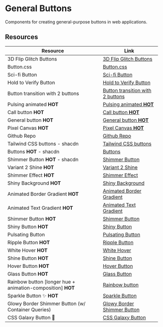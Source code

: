 # General Buttons

Components for creating general-purpose buttons in web applications.

## Resources

| Resource | Link |
|---|---|
| 3D Flip Glitch Buttons | [3D Flip Glitch Buttons](https://codepen.io/cybert33n/pen/yXwZVx) |
| Button.css | [Button.css](https://codepen.io/kevinfan23/pen/BKbWxP) |
| Sci-fi Button | [Sci-fi Button](https://codepen.io/jeromefarnum/details/VLjxvW) |
| Hold to Verify Button | [Hold to Verify Button](https://codepen.io/aaroniker/pen/WNNWQbM) |
| Button transition with 2 buttons | [Button transition with 2 buttons](https://codepen.io/montechristos/pen/EPvOwJ) |
| Pulsing animated **HOT** | [Pulsing animated **HOT**](https://codepen.io/emileaublet/pen/PNvNma) |
| Call button **HOT** | [Call button **HOT**](https://codepen.io/get-web/pen/bGdVOWq) |
| General button **HOT** | [General button **HOT**](https://codepen.io/simeydotme/pen/ZEgJoXB) |
| Pixel Canvas **HOT** | [Pixel Canvas **HOT**](https://ryanmulligan.dev/blog/pixel-canvas/) |
| Github Repo | [Github Repo](https://github.com/hexagoncircle/pixel-canvas) |
| Tailwind CSS buttons - shacdn | [Tailwind CSS buttons](https://ui.aceternity.com/components/tailwindcss-buttons) |
| Buttons **HOT** - shacdn | [Buttons](https://www.edilozi.pro/docs/components/buttons) |
| Shimmer Button **HOT** - shacdn | [Shimmer Button](https://nyxbui.design/docs/components/shimmer-button) |
| Variant 2 Shine **HOT** | [Variant 2 Shine](https://ui.indie-starter.dev/docs/buttons#variant-2-shine) |
| Shimmer Effect **HOT** | [Shimmer Effect](https://ui.indie-starter.dev/docs/eye-catching-buttons#variant-1---shimmer-effect) |
| Shiny Background **HOT** | [Shiny Background](https://ui.indie-starter.dev/docs/eye-catching-buttons#variant-2---shiny-background) |
| Animated Border Gradient **HOT** | [Animated Border Gradient](https://ui.indie-starter.dev/docs/eye-catching-buttons#variant-4---animated-border-gradient) |
| Animated Text Gradient **HOT** | [Animated Text Gradient](https://ui.indie-starter.dev/docs/eye-catching-buttons#variant-5---animated-text-gradient) |
| Shimmer Button **HOT** | [Shimmer Button](https://magicui.design/docs/components/shimmer-button) |
| Shiny Button **HOT** | [Shiny Button](https://magicui.design/docs/components/shiny-button) |
| Pulsating Button | [Pulsating Button](https://magicui.design/docs/components/pulsating-button) |
| Ripple Button **HOT** | [Ripple Button](https://magicui.design/docs/components/ripple-button) |
| White Hover **HOT** | [White Hover](https://uiverse.io/cssbuttons-io/friendly-dragon-76) |
| Shine Button **HOT** | [Shine Button](https://uiverse.io/Allyhere/strong-pug-22) |
| Hover Button **HOT** | [Hover Button](https://uiverse.io/SelfMadeSystem/weak-mole-88) |
| Glass Button **HOT** | [Glass Button](https://codepen.io/Petr-Knoll/pen/QwWLZdx) |
| Rainbow button [longer hue + animation-composition] **HOT** | [Rainbow button](https://codepen.io/jh3y/pen/GgKdeZJ) |
| Sparkle Button ✨ **HOT** | [Sparkle Button](https://codepen.io/jh3y/pen/LYJMPBL) |
| Glowy Border Shimmer Button (w/ Container Queries) | [Glowy Border Shimmer Button](https://codepen.io/jh3y/pen/vYbyKeL) |
| CSS Galaxy Button 🚀 | [CSS Galaxy Button](https://codepen.io/jh3y/pen/eYPYKep) | 